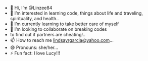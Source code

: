 - 👋 Hi, I’m @Linzee84
- 👀 I’m interested in learning code, things about life and traveling, spirituality, and health..
- 🌱 I’m currently learning to take better care of myself
- 💞️ I’m looking to collaborate on breaking codes
- to find out if partners are cheating!..
- 📫 How to reach me lindsayrgarcia@yahoo.com...
- 😄 Pronouns: she/her...
- ⚡ Fun fact: I love Lucy!!!

<!---
Linzee84/Linzee84 is a ✨ special ✨ repository because its `README.md` (this file) appears on your GitHub profile.
You can click the Preview link to take a look at your changes.
--->
